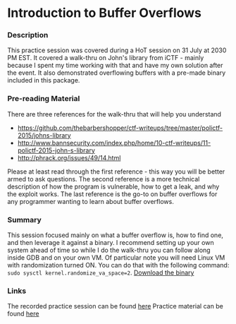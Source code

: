 Introduction to Buffer Overflows
======

### Description

This practice session was covered during a HoT session on 31 July at 2030 PM EST. It covered a walk-thru on John's library from iCTF - mainly because I spent my time working with that and have my own solution after the event. It also demonstrated overflowing buffers with a pre-made binary included in this package.

 ### Pre-reading Material
There are three references for the walk-thru that will help you understand
* https://github.com/thebarbershopper/ctf-writeups/tree/master/polictf-2015/johns-library
* http://www.bannsecurity.com/index.php/home/10-ctf-writeups/11-polictf-2015-john-s-library
* http://phrack.org/issues/49/14.html

Please at least read through the first reference - this way you will be better armed to ask questions. The second reference is a more technical description of how the program is vulnerable, how to get a leak, and why the exploit works. The last reference is the go-to on buffer overflows for any programmer wanting to learn about buffer overflows.

### Summary

This session focused mainly on what a buffer overflow is, how to find one, and then leverage it against a binary. I recommend setting up your own system ahead of time so while I do the walk-thru you can follow along inside GDB and on your own VM. Of particular note you will need Linux VM with randomization turned ON. You can do that with the following command: ``` sudo sysctl kernel.randomize_va_space=2 ```. [Download the binary](https://github.com/thebarbershopper/ctf-writeups/blob/master/polictf-2015/johns-library/johns-library)

### Links

The recorded practice session can be found [here](http://www.youtube.com/watch?v=SpVKnG5hwng)
Practice material can be found [here]()
